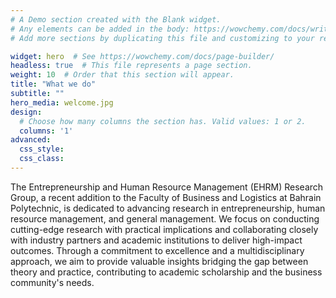 ```yaml
---
# A Demo section created with the Blank widget.
# Any elements can be added in the body: https://wowchemy.com/docs/writing-markdown-latex/
# Add more sections by duplicating this file and customizing to your requirements.

widget: hero  # See https://wowchemy.com/docs/page-builder/
headless: true  # This file represents a page section.
weight: 10  # Order that this section will appear.
title: "What we do"
subtitle: ""
hero_media: welcome.jpg
design:
  # Choose how many columns the section has. Valid values: 1 or 2.
  columns: '1'
advanced:
  css_style:
  css_class:
---
```


<div class=text-justify> The Entrepreneurship and Human Resource Management (EHRM) Research Group, a recent addition to the Faculty of Business and Logistics at Bahrain Polytechnic, is dedicated to advancing research in entrepreneurship, human resource management, and general management. We focus on conducting cutting-edge research with practical implications and collaborating closely with industry partners and academic institutions to deliver high-impact outcomes. Through a commitment to excellence and a multidisciplinary approach, we aim to provide valuable insights bridging the gap between theory and practice, contributing to academic scholarship and the business community's needs.</div>
